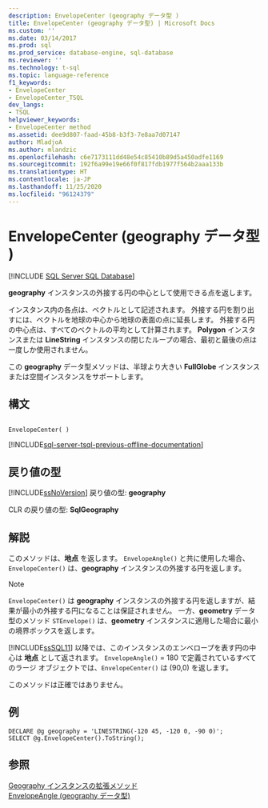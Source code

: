 ```yaml
---
description: EnvelopeCenter (geography データ型 )
title: EnvelopeCenter (geography データ型) | Microsoft Docs
ms.custom: ''
ms.date: 03/14/2017
ms.prod: sql
ms.prod_service: database-engine, sql-database
ms.reviewer: ''
ms.technology: t-sql
ms.topic: language-reference
f1_keywords:
- EnvelopeCenter
- EnvelopeCenter_TSQL
dev_langs:
- TSQL
helpviewer_keywords:
- EnvelopeCenter method
ms.assetid: dee9d807-faad-45b8-b3f3-7e8aa7d07147
author: MladjoA
ms.author: mlandzic
ms.openlocfilehash: c6e7173111dd48e54c85410b89d5a450adfe1169
ms.sourcegitcommit: 192f6a99e19e66f0f817fdb1977f564b2aaa133b
ms.translationtype: HT
ms.contentlocale: ja-JP
ms.lasthandoff: 11/25/2020
ms.locfileid: "96124379"
---
```

# <a name="envelopecenter-geography-data-type"></a>EnvelopeCenter (geography データ型 )
[!INCLUDE [SQL Server SQL Database](../../includes/applies-to-version/sql-asdb.md)]

**geography** インスタンスの外接する円の中心として使用できる点を返します。  
  
インスタンス内の各点は、ベクトルとして記述されます。 外接する円を割り出すには、ベクトルを地球の中心から地球の表面の点に延長します。 外接する円の中心点は、すべてのベクトルの平均として計算されます。 **Polygon** インスタンスまたは **LineString** インスタンスの閉じたループの場合、最初と最後の点は一度しか使用されません。  
  
この **geography** データ型メソッドは、半球より大きい **FullGlobe** インスタンスまたは空間インスタンスをサポートします。  
  
## <a name="syntax"></a>構文  
  
```  
  
EnvelopeCenter( )  
```  
  
[!INCLUDE[sql-server-tsql-previous-offline-documentation](../../includes/sql-server-tsql-previous-offline-documentation.md)]

## <a name="return-types"></a>戻り値の型
[!INCLUDE[ssNoVersion](../../includes/ssnoversion-md.md)] 戻り値の型: **geography**  
  
CLR の戻り値の型: **SqlGeography**  
  
## <a name="remarks"></a>解説  
このメソッドは、**地点** を返します。 `EnvelopeAngle()` と共に使用した場合、`EnvelopeCenter()` は、**geography** インスタンスの外接する円を返します。  
  
> [!NOTE]  
>  `EnvelopeCenter()` は **geography** インスタンスの外接する円を返しますが、結果が最小の外接する円になることは保証されません。 一方、**geometry** データ型のメソッド `STEnvelope()` は、**geometry** インスタンスに適用した場合に最小の境界ボックスを返します。  
  
[!INCLUDE[ssSQL11](../../includes/sssql11-md.md)] 以降では、このインスタンスのエンベロープを表す円の中心は **地点** として返されます。 `EnvelopeAngle()` = 180 で定義されているすべてのラージ オブジェクトでは、`EnvelopeCenter()` は (90,0) を返します。  
  
このメソッドは正確ではありません。  
  
## <a name="examples"></a>例  
  
```  
DECLARE @g geography = 'LINESTRING(-120 45, -120 0, -90 0)';  
SELECT @g.EnvelopeCenter().ToString();  
```  
  
## <a name="see-also"></a>参照  
[Geography インスタンスの拡張メソッド](../../t-sql/spatial-geography/extended-methods-on-geography-instances.md)   
[EnvelopeAngle &#40;geography データ型&#41;](../../t-sql/spatial-geography/envelopeangle-geography-data-type.md)  
  
  
